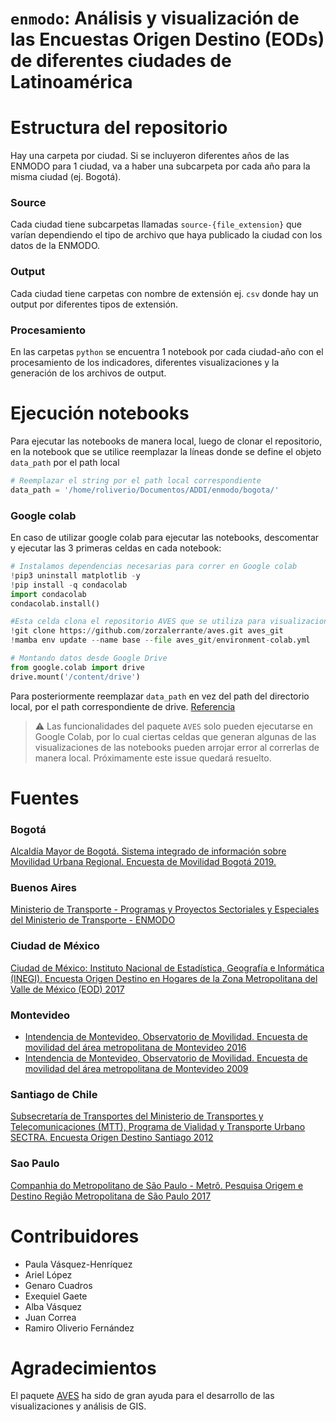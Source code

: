 # `enmodo`: Análisis y visualización de las Encuestas Origen Destino (EODs) de diferentes ciudades de Latinoamérica

# Estructura del repositorio

Hay una carpeta por ciudad. Si se incluyeron diferentes años de las ENMODO para 1 ciudad, va a haber una subcarpeta por cada año para la misma ciudad (ej. Bogotá).

### Source

Cada ciudad tiene subcarpetas llamadas `source-{file_extension}` que varían dependiendo el tipo de archivo que haya publicado la ciudad con los datos de la ENMODO.

### Output

Cada ciudad tiene carpetas con nombre de extensión ej. `csv` donde hay un output por diferentes tipos de extensión.

### Procesamiento

En las carpetas `python` se encuentra 1 notebook por cada ciudad-año con el procesamiento de los indicadores, diferentes visualizaciones y la generación de los archivos de output.

# Ejecución notebooks

Para ejecutar las notebooks de manera local, luego de clonar el repositorio, en la notebook que se utilice reemplazar la líneas donde se define el objeto `data_path` por el path local

```python
# Reemplazar el string por el path local correspondiente
data_path = '/home/roliverio/Documentos/ADDI/enmodo/bogota/'
```

### Google colab

En caso de utilizar google colab para ejecutar las notebooks, descomentar y ejecutar las 3 primeras celdas en cada notebook:

```python
# Instalamos dependencias necesarias para correr en Google colab
!pip3 uninstall matplotlib -y
!pip install -q condacolab
import condacolab
condacolab.install()
```

```python
#Esta celda clona el repositorio AVES que se utiliza para visualizaciones GIS
!git clone https://github.com/zorzalerrante/aves.git aves_git
!mamba env update --name base --file aves_git/environment-colab.yml
```

```python
# Montando datos desde Google Drive
from google.colab import drive
drive.mount('/content/drive')
```

Para posteriormente reemplazar `data_path` en vez del path del directorio local, por el path correspondiente de drive. [Referencia](https://neptune.ai/blog/google-colab-dealing-with-files)

> :warning: Las funcionalidades del paquete `AVES` solo pueden ejecutarse en Google Colab, por lo cual ciertas celdas que generan algunas de las visualizaciones de las notebooks pueden arrojar error al correrlas de manera local. Próximamente este issue quedará resuelto.

# Fuentes

### Bogotá

[Alcaldía Mayor de Bogotá. Sistema integrado de información sobre Movilidad Urbana Regional. Encuesta de Movilidad Bogotá 2019.](https://www.simur.gov.co/encuestas-de-movilidad)

### Buenos Aires

[Ministerio de Transporte - Programas y Proyectos Sectoriales y Especiales del Ministerio de Transporte - ENMODO](https://www.argentina.gob.ar/transporte/dgppse/publicaciones/encuestas)

### Ciudad de México

[Ciudad de México:  Instituto Nacional de Estadística, Geografía e Informática (INEGI). Encuesta Origen Destino en Hogares de la Zona Metropolitana del Valle de México (EOD) 2017](https://www.inegi.org.mx/programas/eod/2017/)

### Montevideo

* [Intendencia de Montevideo, Observatorio de Movilidad. Encuesta de movilidad del área metropolitana de Montevideo 2016](https://montevideo.gub.uy/observatorio-de-movilidad)
* [Intendencia de Montevideo, Observatorio de Movilidad. Encuesta de movilidad del área metropolitana de Montevideo 2009](https://montevideo.gub.uy/observatorio-de-movilidad)

### Santiago de Chile

[Subsecretaría de Transportes del Ministerio de Transportes y Telecomunicaciones (MTT), Programa de Vialidad y Transporte Urbano SECTRA. Encuesta Origen Destino Santiago 2012](http://www.sectra.gob.cl/encuestas_movilidad/encuestas_movilidad.htm)

### Sao Paulo

[Companhia do Metropolitano de São Paulo - Metrô. Pesquisa Origem e Destino Região Metropolitana de São Paulo 2017](https://www.metro.sp.gov.br/pesquisa-od/index.aspx)

# Contribuidores

- Paula Vásquez-Henríquez
- Ariel López
- Genaro Cuadros
- Exequiel Gaete
- Alba Vásquez
- Juan Correa
- Ramiro Oliverio Fernández

# Agradecimientos

El paquete [AVES](https://github.com/zorzalerrante/aves) ha sido de gran ayuda para el desarrollo de las visualizaciones y análisis de GIS.
